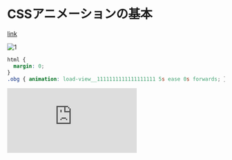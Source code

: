 # CSSアニメーションの基本

[link](https://yui540.graphics)

![1](https://yui540.graphics/images/ogp.png)

```css
html {
  margin: 0;
}
.obg { animation: load-view__1111111111111111111 5s ease 0s forwards; }
```

<iframe src="https://www.youtube.com/embed/umRqgiE2xP8" frameborder="0" allow="autoplay; encrypted-media" allowfullscreen></iframe>